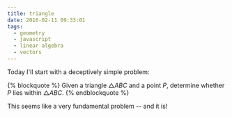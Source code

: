 ```yaml
---
title: triangle
date: 2016-02-11 09:33:01
tags:
  - geometry
  - javascript
  - linear algebra
  - vectors
---
```


Today I'll start with a deceptively simple problem:

{% blockquote %}
Given a triangle $\triangle ABC$ and a point $P$, determine whether $P$ lies within $\triangle ABC$.
{% endblockquote %}

This seems like a very fundamental problem -- and it is!
